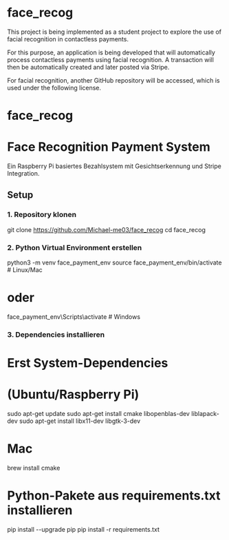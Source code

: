 # face_recog
This project is being implemented as a student project to explore the use of facial recognition in contactless payments. 

For this purpose, an application is being developed that will automatically process contactless payments using facial recognition. A transaction will then be automatically created and later posted via Stripe. 

For facial recognition, another GitHub repository will be accessed, which is used under the following license.

# face_recog


# Face Recognition Payment System

Ein Raspberry Pi basiertes Bezahlsystem mit Gesichtserkennung und Stripe Integration.

## Setup

### 1. Repository klonen
git clone https://github.com/Michael-me03/face_recog
cd face_recog

### 2. Python Virtual Environment erstellen
python3 -m venv face_payment_env
source face_payment_env/bin/activate  # Linux/Mac
# oder
face_payment_env\Scripts\activate     # Windows

### 3. Dependencies installieren
# Erst System-Dependencies 
# (Ubuntu/Raspberry Pi)
sudo apt-get update
sudo apt-get install cmake libopenblas-dev liblapack-dev
sudo apt-get install libx11-dev libgtk-3-dev

# Mac
brew install cmake

# Python-Pakete aus requirements.txt installieren
pip install --upgrade pip
pip install -r requirements.txt
